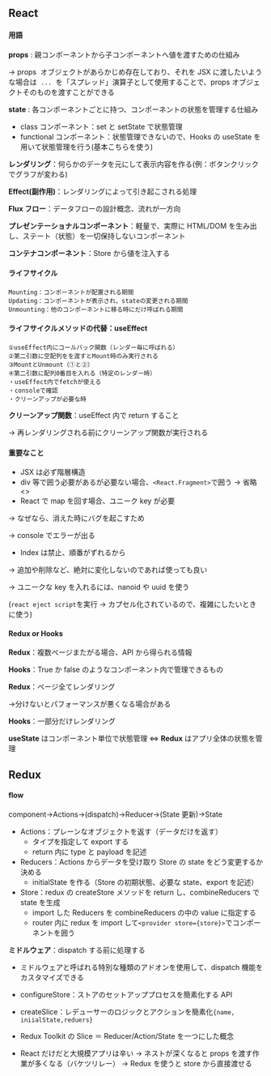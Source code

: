 ## React

#### 用語

**props** : 親コンポーネントから子コンポーネントへ値を渡すための仕組み

&rarr; props  オブジェクトがあらかじめ存在しており、それを JSX に渡したいような場合は  `...`  を「スプレッド」演算子として使用することで、props オブジェクトそのものを渡すことができる

**state** : 各コンポーネントごとに持つ、コンポーネントの状態を管理する仕組み

- class コンポーネント：set と setState で状態管理
- functional コンポーネント：状態管理できないので、Hooks の useState を用いて状態管理を行う(基本こちらを使う)

**レンダリング**：何らかのデータを元にして表示内容を作る(例：ボタンクリックでグラフが変わる)

**Effect(副作用)**：レンダリングによって引き起こされる処理

**Flux フロー**：データフローの設計概念、流れが一方向

**プレゼンテーショナルコンポーネント**：軽量で、実際に HTML/DOM を生み出し、ステート（状態）を一切保持しないコンポーネント

**コンテナコンポーネント**：Store から値を注入する

#### ライフサイクル

    Mounting：コンポーネントが配置される期間
    Updating：コンポーネントが表示され、stateの変更される期間
    Unmounting：他のコンポーネントに移る時にだけ呼ばれる期間

#### ライフサイクルメソッドの代替：useEffect

    ①useEffect内にコールバック関数（レンダー毎に呼ばれる）
    ②第二引数に空配列をを渡すとMount時のみ実行される
    ③MountとUnmount（①と②）
    ④第二引数に配列0番目を入れる（特定のレンダー時）
    ・useEffect内でfetchが使える
    ・consoleで確認
    ・クリーンアップが必要な時

**クリーンアップ関数**：useEffect 内で return すること

&rarr; 再レンダリングされる前にクリーンアップ関数が実行される

#### 重要なこと

- JSX は必ず階層構造
- div 等で囲う必要があるが必要ない場合、`<React.Fragment>`で囲う
  &rarr; 省略<>
- React で map を回す場合、ユニーク key が必要

&rarr; なぜなら、消えた時にバグを起こすため

&rarr; console でエラーが出る

- Index は禁止、順番がずれるから

&rarr; 追加や削除など、絶対に変化しないのであれば使っても良い

&rarr; ユニークな key を入れるには、nanoid や uuid を使う

(`react eject script`を実行 → カプセル化されているので、複雑にしたいときに使う)

#### Redux or Hooks

**Redux**：複数ページまたがる場合、API から得られる情報

**Hooks**：True か false のようなコンポーネント内で管理できるもの

**Redux**：ページ全てレンダリング

&rarr;分けないとパフォーマンスが悪くなる場合がある

**Hooks**：一部分だけレンダリング

**useState** はコンポーネント単位で状態管理 &hArr; **Redux** はアプリ全体の状態を管理

## Redux

#### flow

component&rarr;Actions&rarr;(dispatch)&rarr;Reducer&rarr;(State 更新)&rarr;State

- Actions：プレーンなオブジェクトを返す（データだけを返す）
  - タイプを指定して export する
  - return 内に type と payload を記述
- Reducers：Actions からデータを受け取り Store の state をどう変更するか決める
  - initialState を作る（Store の初期状態、必要な state、export を記述）
- Store：redux の createStore メソッドを return し、combineReducers で state を生成
  - import した Reducers を combineReducers の中の value に指定する
  - router 内に redux を import して`<provider store={store}>`でコンポーネントを囲う

**ミドルウェア**：dispatch する前に処理する

- ミドルウェアと呼ばれる特別な種類のアドオンを使用して、dispatch 機能をカスタマイズできる

- configureStore：ストアのセットアッププロセスを簡素化する API
- createSlice：レデューサーのロジックとアクションを簡素化`{name, iniialState,reduers}`

- Redux Toolkit の Slice ＝ Reducer/Action/State を一つにした概念

- React だけだと大規模アプリは辛い
  &rarr; ネストが深くなると props を渡す作業が多くなる（バケツリレー）
  &rarr; Redux を使うと store から直接渡せる
